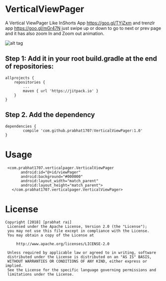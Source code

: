 # VerticalViewPager
A Vertical ViewPager Like InShorts App https://goo.gl/TYjZxm and trenzlr app https://goo.gl/mGr47N
just swipe up or down to go to next or prev page and it has also zoom In and Zoom out animation.

![alt tag](https://goo.gl/Qe1tHc)

## Step 1:  Add it in your root build.gradle at the end of repositories:

	allprojects {
		repositories {
			...
			maven { url 'https://jitpack.io' }
		}
	}
  
  ## Step 2. Add the dependency

	dependencies {
	        compile 'com.github.prabhat1707:VerticalViewPager:1.0'
	}
  
  # Usage
 ```
  <com.prabhat1707.verticalpager.VerticalViewPager
        android:id="@+id/viewPager"
        android:background="#000000"
        android:layout_width="match_parent"
        android:layout_height="match_parent">
    </com.prabhat1707.verticalpager.VerticalViewPager>
  ```
  
  # License
  ```
 Copyright [2018] [prabhat rai]
   Licensed under the Apache License, Version 2.0 (the "License");
   you may not use this file except in compliance with the License.
   You may obtain a copy of the License at

       http://www.apache.org/licenses/LICENSE-2.0

   Unless required by applicable law or agreed to in writing, software
   distributed under the License is distributed on an "AS IS" BASIS,
   WITHOUT WARRANTIES OR CONDITIONS OF ANY KIND, either express or implied.
   See the License for the specific language governing permissions and
   limitations under the License.
   ```
